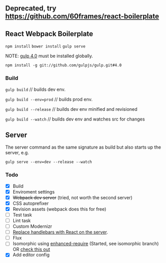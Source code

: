 ## Deprecated, try https://github.com/60frames/react-boilerplate

## React Webpack Boilerplate

`npm install`
`bower install`
`gulp serve`

NOTE: [gulp 4.0](https://github.com/gulpjs/gulp/tree/4.0) must be installed globally.

`npm install -g git://github.com/gulpjs/gulp.git#4.0`

### Build
`gulp build` // builds dev env.

`gulp build --env=prod` // builds prod env.

`gulp build --release` // builds dev env minified and revisioned

`gulp build --watch` // builds dev env and watches src for changes

## Server
The server command as the same signature as build but also starts up the server, e.g.

`gulp serve --env=dev --release --watch`

### Todo   
- [x] Build
- [x] Enviroment settings
- [x] ~~Webpack dev server~~ (tried, not worth the second server)
- [x] CSS autoprefixer
- [x] Revision assets (webpack does this for free)
- [ ] Test task
- [ ] Lint task
- [ ] Custom Modernizr
- [ ] [Replace handlebars with React on the server](https://github.com/gpbl/isomorphic-react-template/blob/master/server.jsx).
- [ ] Flux
- [ ] Isomorphic using [enhanced-require](https://github.com/webpack/enhanced-require) (Started, see isomorphic branch) OR [check this out](https://github.com/webpack/react-webpack-server-side-example)
- [x] Add editor config
